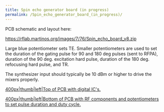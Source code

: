 ```yaml
---
title: Spin echo generator board (in progress)
permalink: /Spin_echo_generator_board_(in_progress)/
---
```


PCB schematic and layout here:

<https://rflab.martinos.org/images/7/76/Spin_echo_board_v8.zip>

Large blue potentiometer sets TE. Smaller potentiometers are used to set
the duration of the gating pulse for 90 and 180 deg pulses (sent to
RFPA), duration of the 90 deg. excitation hard pulse, duration of the
180 deg. refocusing hard pulse, and TR.

The synthesizer input should typically be 10 dBm or higher to drive the
mixers properly.

<a href="/wiki_files/Spin_echo_board_bottom.JPG" class="wikilink"
title="400px|thumb|left|Top of PCB with digital IC&#39;s.">400px|thumb|left|Top
of PCB with digital IC's.

<a href="/wiki_files/Spin_echo_board_top.JPG" class="wikilink"
title="400px|thumb|left|Bottom of PCB with RF components and potentiometers to set pulse duration and duty cycle.">400px|thumb|left|Bottom
of PCB with RF components and potentiometers to set pulse duration and
duty cycle.